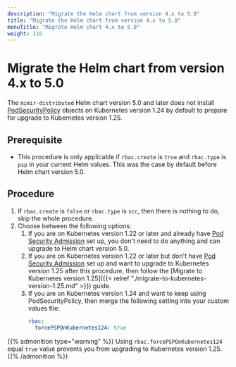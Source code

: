 ```yaml
---
description: "Migrate the Helm chart from version 4.x to 5.0"
title: "Migrate the Helm chart from version 4.x to 5.0"
menuTitle: "Migrate Helm chart 4.x to 5.0"
weight: 110
---
```


# Migrate the Helm chart from version 4.x to 5.0

The `mimir-distributed` Helm chart version 5.0 and later does not install [PodSecurityPolicy](https://kubernetes.io/docs/concepts/security/pod-security-policy/) objects on Kubernetes version 1.24 by default to prepare for upgrade to Kubernetes version 1.25.

## Prerequisite

- This procedure is only applicable if `rbac.create` is `true` and `rbac.type` is `psp` in your current Helm values. This was the case by default before Helm chart version 5.0.

## Procedure

1. If `rbac.create` is `false` or `rbac.type` is `scc`, then there is nothing to do, skip the whole procedure.
1. Choose between the following options:
   1. If you are on Kubernetes version 1.22 or later and already have [Pod Security Admission](https://kubernetes.io/docs/concepts/security/pod-security-admission/) set up, you don't need to do anything and can upgrade to Helm chart version 5.0.
   1. If you are on Kubernetes version 1.22 or later but don't have [Pod Security Admission](https://kubernetes.io/docs/concepts/security/pod-security-admission/) set up and want to upgrade to Kubernetes version 1.25 after this procedure, then follow the [Migrate to Kubernetes version 1.25]({{< relref "./migrate-to-kubernetes-version-1.25.md" >}}) guide.
   1. If you are on Kubernetes version 1.24 and want to keep using PodSecurityPolicy, then merge the following setting into your custom values file:
      ```yaml
      rbac:
        forcePSPOnKubernetes124: true
      ```

{{% admonition type="warning" %}}
Using `rbac.forcePSPOnKubernetes124` equal `true` value prevents you from upgrading to Kubernetes version 1.25.
{{% /admonition %}}
